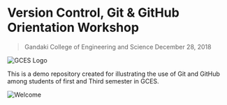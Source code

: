 # Version Control, Git & GitHub Orientation Workshop

> Gandaki College of Engineering and Science
> December 28, 2018

![GCES Logo](https://pu.edu.np/edu/wp-content/uploads/2017/02/gces.jpg)

This is a demo repository created for illustrating the use of Git and GitHub among students of first and Third semester in GCES.

![Welcome](https://thearjun.tech/workshop/cover.png)